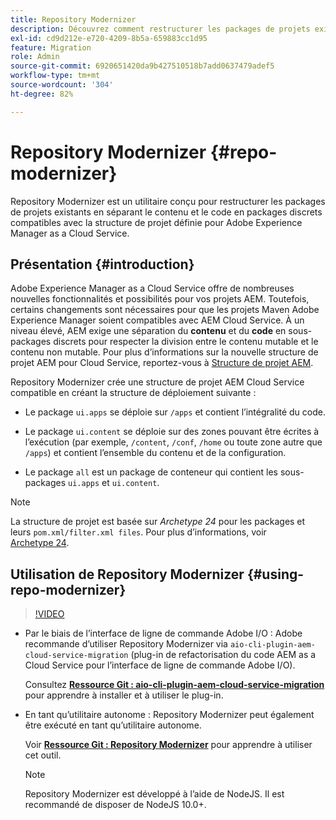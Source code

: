 ```yaml
---
title: Repository Modernizer
description: Découvrez comment restructurer les packages de projets existants et les rendre compatibles avec la structure de projet définie pour Adobe Experience Manager as a Cloud Service.
exl-id: cd9d212e-e720-4209-8b5a-659883cc1d95
feature: Migration
role: Admin
source-git-commit: 6920651420da9b427510518b7add0637479adef5
workflow-type: tm+mt
source-wordcount: '304'
ht-degree: 82%

---
```


# Repository Modernizer {#repo-modernizer}

Repository Modernizer est un utilitaire conçu pour restructurer les packages de projets existants en séparant le contenu et le code en packages discrets compatibles avec la structure de projet définie pour Adobe Experience Manager as a Cloud Service.

## Présentation {#introduction}

Adobe Experience Manager as a Cloud Service offre de nombreuses nouvelles fonctionnalités et possibilités pour vos projets AEM. Toutefois, certains changements sont nécessaires pour que les projets Maven Adobe Experience Manager soient compatibles avec AEM Cloud Service. À un niveau élevé, AEM exige une séparation du **contenu** et du **code** en sous-packages discrets pour respecter la division entre le contenu mutable et le contenu non mutable. Pour plus d’informations sur la nouvelle structure de projet AEM pour Cloud Service, reportez-vous à [Structure de projet AEM](https://experienceleague.adobe.com/docs/experience-manager-cloud-service/content/implementing/developing/aem-project-content-package-structure.html?lang=fr).

Repository Modernizer crée une structure de projet AEM Cloud Service compatible en créant la structure de déploiement suivante :

* Le package `ui.apps` se déploie sur `/apps` et contient l’intégralité du code.

* Le package `ui.content` se déploie sur des zones pouvant être écrites à l’exécution (par exemple, `/content`, `/conf`, `/home` ou toute zone autre que `/apps`) et contient l’ensemble du contenu et de la configuration.

* Le package `all` est un package de conteneur qui contient les sous-packages `ui.apps` et `ui.content`.

>[!NOTE]
>
>La structure de projet est basée sur *Archetype 24* pour les packages et leurs `pom.xml/filter.xml files`. Pour plus d’informations, voir [Archetype 24](https://github.com/adobe/aem-project-archetype).

## Utilisation de Repository Modernizer {#using-repo-modernizer}

>[!VIDEO](https://video.tv.adobe.com/v/3412959/?quality=12&learn=on&captions=fre_fr)

* Par le biais de l’interface de ligne de commande Adobe I/O : Adobe recommande d’utiliser Repository Modernizer via `aio-cli-plugin-aem-cloud-service-migration` (plug-in de refactorisation du code AEM as a Cloud Service pour l’interface de ligne de commande Adobe I/O).

  Consultez **[Ressource Git : aio-cli-plugin-aem-cloud-service-migration](https://github.com/adobe/aio-cli-plugin-aem-cloud-service-migration#introduction)** pour apprendre à installer et à utiliser le plug-in.

* En tant qu’utilitaire autonome : Repository Modernizer peut également être exécuté en tant qu’utilitaire autonome.

  Voir **[Ressource Git : Repository Modernizer](https://github.com/adobe/aem-cloud-service-source-migration/tree/master/packages/repository-modernizer)** pour apprendre à utiliser cet outil.

  >[!NOTE]
  >
  >Repository Modernizer est développé à l’aide de NodeJS. Il est recommandé de disposer de NodeJS 10.0+.
